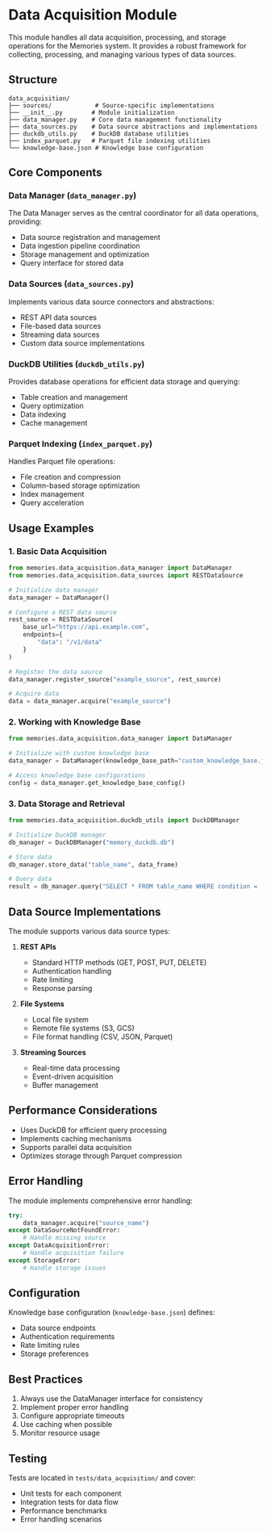 # Data Acquisition Module

This module handles all data acquisition, processing, and storage operations for the Memories system. It provides a robust framework for collecting, processing, and managing various types of data sources.

## Structure

```
data_acquisition/
├── sources/            # Source-specific implementations
├── __init__.py        # Module initialization
├── data_manager.py    # Core data management functionality
├── data_sources.py    # Data source abstractions and implementations
├── duckdb_utils.py    # DuckDB database utilities
├── index_parquet.py   # Parquet file indexing utilities
└── knowledge-base.json # Knowledge base configuration
```

## Core Components

### Data Manager (`data_manager.py`)
The Data Manager serves as the central coordinator for all data operations, providing:
- Data source registration and management
- Data ingestion pipeline coordination
- Storage management and optimization
- Query interface for stored data

### Data Sources (`data_sources.py`)
Implements various data source connectors and abstractions:
- REST API data sources
- File-based data sources
- Streaming data sources
- Custom data source implementations

### DuckDB Utilities (`duckdb_utils.py`)
Provides database operations for efficient data storage and querying:
- Table creation and management
- Query optimization
- Data indexing
- Cache management

### Parquet Indexing (`index_parquet.py`)
Handles Parquet file operations:
- File creation and compression
- Column-based storage optimization
- Index management
- Query acceleration

## Usage Examples

### 1. Basic Data Acquisition

```python
from memories.data_acquisition.data_manager import DataManager
from memories.data_acquisition.data_sources import RESTDataSource

# Initialize data manager
data_manager = DataManager()

# Configure a REST data source
rest_source = RESTDataSource(
    base_url="https://api.example.com",
    endpoints={
        "data": "/v1/data"
    }
)

# Register the data source
data_manager.register_source("example_source", rest_source)

# Acquire data
data = data_manager.acquire("example_source")
```

### 2. Working with Knowledge Base

```python
from memories.data_acquisition.data_manager import DataManager

# Initialize with custom knowledge base
data_manager = DataManager(knowledge_base_path="custom_knowledge_base.json")

# Access knowledge base configurations
config = data_manager.get_knowledge_base_config()
```

### 3. Data Storage and Retrieval

```python
from memories.data_acquisition.duckdb_utils import DuckDBManager

# Initialize DuckDB manager
db_manager = DuckDBManager("memory_duckdb.db")

# Store data
db_manager.store_data("table_name", data_frame)

# Query data
result = db_manager.query("SELECT * FROM table_name WHERE condition = 'value'")
```

## Data Source Implementations

The module supports various data source types:

1. **REST APIs**
   - Standard HTTP methods (GET, POST, PUT, DELETE)
   - Authentication handling
   - Rate limiting
   - Response parsing

2. **File Systems**
   - Local file system
   - Remote file systems (S3, GCS)
   - File format handling (CSV, JSON, Parquet)

3. **Streaming Sources**
   - Real-time data processing
   - Event-driven acquisition
   - Buffer management

## Performance Considerations

- Uses DuckDB for efficient query processing
- Implements caching mechanisms
- Supports parallel data acquisition
- Optimizes storage through Parquet compression

## Error Handling

The module implements comprehensive error handling:

```python
try:
    data_manager.acquire("source_name")
except DataSourceNotFoundError:
    # Handle missing source
except DataAcquisitionError:
    # Handle acquisition failure
except StorageError:
    # Handle storage issues
```

## Configuration

Knowledge base configuration (`knowledge-base.json`) defines:
- Data source endpoints
- Authentication requirements
- Rate limiting rules
- Storage preferences

## Best Practices

1. Always use the DataManager interface for consistency
2. Implement proper error handling
3. Configure appropriate timeouts
4. Use caching when possible
5. Monitor resource usage

## Testing

Tests are located in `tests/data_acquisition/` and cover:
- Unit tests for each component
- Integration tests for data flow
- Performance benchmarks
- Error handling scenarios 